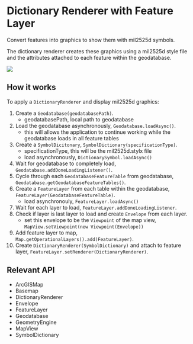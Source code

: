 <h1>Dictionary Renderer with Feature Layer</h1>

<p>Convert features into graphics to show them with mil2525d symbols.</p>

<p>The dictionary renderer creates these graphics using a mil2525d style file and the attributes attached to each 
feature within the geodatabase.</p>

<p><img src="FeatureLayerDictionaryRenderer.png"/></p>

<h2>How it works</h2>

<p>To apply a <code>DictionaryRenderer</code> and display mil2525d graphics:</p>

<ol>
  <li>Create a <code>Geodatabase(geodatabasePath)</code>.
    <ul><li>geodatabasePath, local path to geodatabase</li></ul></li>
  <li>Load the geodatabase asynchronously, <code>Geodatabase.loadAsync()</code>.
    <ul><li>this will allows the application to continue working while the geodatabase loads in all feature tables</li></ul></li>
  <li>Create a <code>SymbolDicitonary</code>, <code>SymbolDictionary(specificationType)</code>.
    <ul><li>specificationType, this will be the mil2525d.stylx file</li>
      <li>load asynchronously, <code>DictionarySymbol.loadAsync()</code></li></ul></li>
  <li>Wait for geodatabase to completely load, <code>Geodatabase.addDoneLoadingListener()</code>.</li>
  <li>Cycle through each <code>GeodatabaseFeatureTable</code> from geodatabase, <code>Geodatabase.getGeodatabaseFeatureTables()</code>.</li>
  <li>Create a <code>FeatureLayer</code> from each table within the geodatabase, <code>FeatureLayer(GeodatabaseFeatureTable)</code>.
    <ul><li>load asynchronouly, <code>FeatureLayer.loadAsync()</code></li></ul></li>
  <li>Wait for each layer to load, <code>FeatureLayer.addDoneLoadingListener</code>.</li>
  <li>Check if layer is last layer to load and create <code>Envelope</code> from each layer.
    <ul><li>set this envelope to be the <code>Viewpoint</code> of the map view, <code>MapView.setViewpoint(new Viewpoint(Envelope))</code></li></ul></li>
  <li>Add feature layer to map, <code>Map.getOperationalLayers().add(FeatureLayer)</code>.</li>
  <li>Create <code>DictionaryRenderer(SymbolDictionary)</code> and attach to feature layer, <code>FeatureLayer.setRenderer(DictionaryRenderer)</code>.</li>
</ol>

<h2>Relevant API</h2>

<ul>
  <li>ArcGISMap</li>
  <li>Basemap</li>
  <li>DictionaryRenderer</li>
  <li>Envelope</li>
  <li>FeatureLayer</li>
  <li>Geodatabase</li>
  <li>GeometryEngine</li>
  <li>MapView</li>
  <li>SymbolDictionary</li>
</ul>
